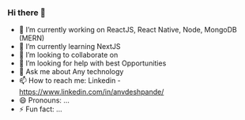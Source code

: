 ### Hi there 👋

- 🔭 I’m currently working on ReactJS, React Native, Node, MongoDB (MERN)
- 🌱 I’m currently learning NextJS
- 👯 I’m looking to collaborate on 
- 🤔 I’m looking for help with best Opportunities
- 💬 Ask me about Any technology
- 📫 How to reach me: Linkedin - https://www.linkedin.com/in/anvdeshpande/
- 😄 Pronouns: ...
- ⚡ Fun fact: ...

